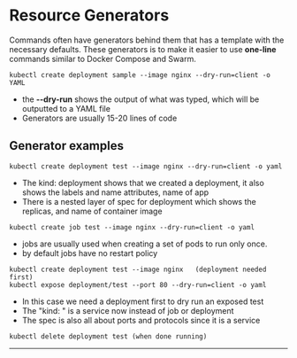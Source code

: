 # Resource Generators 

Commands often have generators behind them that has a template with the necessary defaults. These generators is to make it easier
to use **one-line** commands similar to Docker Compose and Swarm.

```
kubectl create deployment sample --image nginx --dry-run=client -o YAML
```
- the **--dry-run** shows the output of what was typed, which will be outputted to a YAML file 
- Generators are usually 15-20 lines of code

## Generator examples 

```
kubectl create deployment test --image nginx --dry-run=client -o yaml 
```

- The kind: deployment shows that we created a deployment, it also shows the labels and name attributes, name of app 
- There is a nested layer of spec for deployment which shows the replicas, and name of container image 

```
kubectl create job test --image nginx --dry-run=client -o yaml 
```  
- jobs are usually used when creating a set of pods to run only once. 
- by default jobs have no restart policy 

```
kubectl create deployment test --image nginx   (deployment needed first) 
kubectl expose deployment/test --port 80 --dry-run=client -o yaml 
```
- In this case we need a deployment first to dry run an exposed test 
- The "kind: " is a service now instead of job or deployment 
- The spec is also all about ports and protocols since it is a service

```
kubectl delete deployment test (when done running) 
```

---


